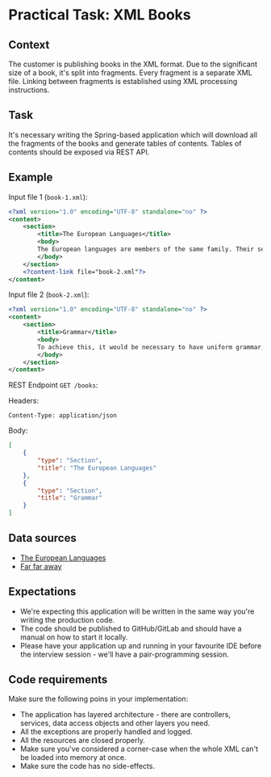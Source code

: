 # Practical Task: XML Books

## Context

The customer is publishing books in the XML format. Due to the significant size of a book, it's split into fragments. Every fragment is a separate XML file. Linking between fragments is established using XML processing instructions. 

## Task

It's necessary writing the Spring-based application which will download all the fragments of the books and generate tables of contents. Tables of contents should be exposed via REST API. 

## Example

Input file 1 (`book-1.xml`): 

```xml
<?xml version="1.0" encoding="UTF-8" standalone="no" ?>
<content>
    <section>
        <title>The European Languages</title>
        <body>
        The European languages are members of the same family. Their separate existence is a myth. For science, music, sport, etc, Europe uses the same vocabulary. The languages only differ in their grammar, their pronunciation and their most common words. Everyone realizes why a new common language would be desirable: one could refuse to pay expensive translators.
        </body>
    </section>
    <?content-link file="book-2.xml"?>
</content>
```

Input file 2 (`book-2.xml`):

```xml
<?xml version="1.0" encoding="UTF-8" standalone="no" ?>
<content>
    <section>
        <title>Grammar</title>
        <body>
        To achieve this, it would be necessary to have uniform grammar, pronunciation and more common words. If several languages coalesce, the grammar of the resulting language is more simple and regular than that of the individual languages. The new common language will be more simple and regular than the existing European languages.
        </body>
    </section>
</content>
```

REST Endpoint `GET /books`:

Headers: 

```
Content-Type: application/json
```

Body:

```json
[
    {
        "type": "Section",
        "title": "The European Languages"
    },
    {
        "type": "Section",
        "title": "Grammar"
    }
]
```

## Data sources

* [The European Languages](../content/books/european-languages/section-1.xml)
* [Far far away](../content/books/far-far-away/section-1.xml)

## Expectations

* We're expecting this application will be written in the same way you're writing the production code. 
* The code should be published to GitHub/GitLab and should have a manual on how to start it locally. 
* Please have your application up and running in your favourite IDE before the interview session - we'll have a pair-programming session.   

## Code requirements

Make sure the following poins in your implementation: 

* The application has layered architecture - there are controllers, services, data access objects and other layers you need. 
* All the exceptions are properly handled and logged. 
* All the resources are closed properly. 
* Make sure you've considered a corner-case when the whole XML can't be loaded into memory at once. 
* Make sure the code has no side-effects. 
